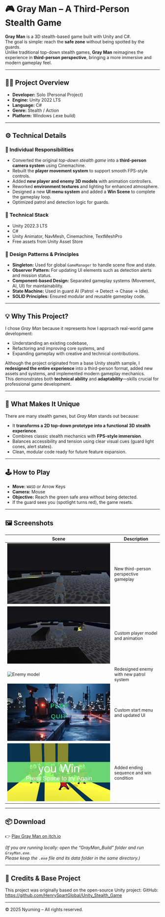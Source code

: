 # 🎮 Gray Man – A Third-Person Stealth Game

**Gray Man** is a 3D stealth-based game built with Unity and C#.  
The goal is simple: reach the **safe zone** without being spotted by the guards.  
Unlike traditional top-down stealth games, **Gray Man** reimagines the experience in **third-person perspective**, bringing a more immersive and modern gameplay feel.

---

## 🧍‍♂️ Project Overview

- **Developer:** Solo (Personal Project)
- **Engine:** Unity 2022 LTS
- **Language:** C#
- **Genre:** Stealth / Action
- **Platform:** Windows (.exe build)

---

## ⚙️ Technical Details

### 🧠 Individual Responsibilities
- Converted the original *top-down stealth game* into a **third-person camera system** using Cinemachine.
- Rebuilt the **player movement system** to support smooth FPS-style controls.
- Added **new player and enemy 3D models** with animation controllers.
- Reworked **environment textures** and lighting for enhanced atmosphere.
- Designed a new **UI menu system** and added a **Win Scene** to complete the gameplay loop.
- Optimized patrol and detection logic for guards.

### 🧩 Technical Stack
- Unity 2022.3 LTS  
- C#  
- Unity Animator, NavMesh, Cinemachine, TextMeshPro  
- Free assets from Unity Asset Store  

### 🧱 Design Patterns & Principles
- **Singleton:** Used for global `GameManager` to handle scene flow and state.
- **Observer Pattern:** For updating UI elements such as detection alerts and mission status.
- **Component-based Design:** Separated gameplay systems (Movement, AI, UI) for maintainability.
- **State Machine:** Used in guard AI (Patrol → Detect → Chase → Idle).
- **SOLID Principles:** Ensured modular and reusable gameplay code.

---

## 💡 Why This Project?

I chose *Gray Man* because it represents how I approach real-world game development:
- Understanding an existing codebase,  
- Refactoring and improving core systems, and  
- Expanding gameplay with creative and technical contributions.

Although the project originated from a base Unity stealth sample, I **redesigned the entire experience** into a third-person format, added new assets and systems, and implemented modern gameplay mechanics.  
This demonstrates both **technical ability** and **adaptability**—skills crucial for professional game development.

---

## 🎯 What Makes It Unique

There are many stealth games, but *Gray Man* stands out because:
- It **transforms a 2D top-down prototype into a functional 3D stealth experience**.  
- Combines classic stealth mechanics with **FPS-style immersion**.  
- Balances accessibility and tension using clear visual cues (guard light cones, alert states).  
- Clean, modular code ready for future feature expansion.

---

## 🕹️ How to Play

- **Move:** `WASD` or Arrow Keys  
- **Camera:** Mouse  
- **Objective:** Reach the green safe area without being detected.  
- If the guard sees you (spotlight turns red), the game resets.

---

## 🖼️ Screenshots

| Scene | Description |
|--------|--------------|
| ![Third-person view](images/2.jpg) | New third-person perspective gameplay |
| ![Player animation](images/3.jpg) | Custom player model and animation |
| ![Enemy model](./Screenshots/enemy_model.jpg) | Redesigned enemy with new patrol system |
| ![New menu](images/1.jpg) | Custom start menu and updated UI |
| ![Win scene](images/5.jpg) | Added ending sequence and win condition |

---

## 📦 Download

👉 [Play Gray Man on itch.io](https://your-itch-page-link-here)

*(If you are running locally: open the “GrayMan_Build” folder and run `GrayMan.exe`.  
Please keep the `.exe` file and its data folder in the same directory.)*

---
## 🔗 Credits & Base Project

This project was originally based on the open-source Unity project:
GitHub: https://github.com/HenrySpartGlobal/Unity_Stealth_Game

---

© 2025 Nyuming – All rights reserved.
